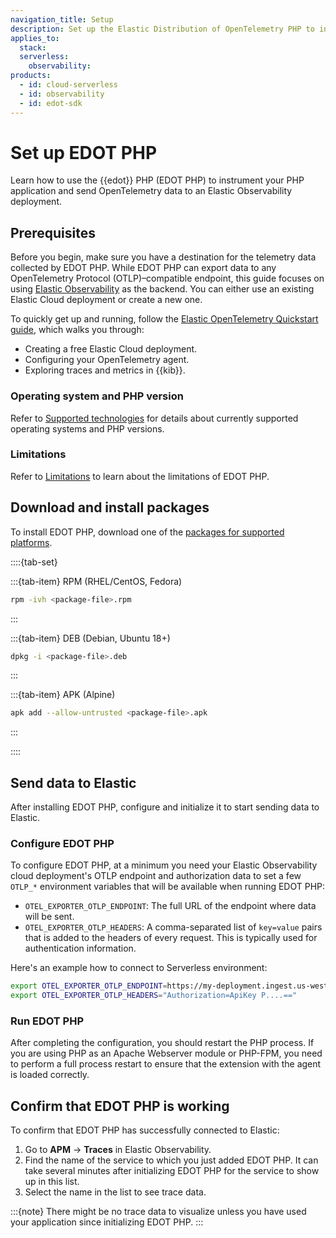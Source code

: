 ```yaml
---
navigation_title: Setup
description: Set up the Elastic Distribution of OpenTelemetry PHP to instrument your PHP application.
applies_to:
  stack:
  serverless:
    observability:
products:
  - id: cloud-serverless
  - id: observability
  - id: edot-sdk
---
```


# Set up EDOT PHP

Learn how to use the {{edot}} PHP (EDOT PHP) to instrument your PHP application and send OpenTelemetry data to an Elastic Observability deployment.

## Prerequisites

Before you begin, make sure you have a destination for the telemetry data collected by EDOT PHP. While EDOT PHP can export data to any OpenTelemetry Protocol (OTLP)–compatible endpoint, this guide focuses on using [Elastic Observability](https://www.elastic.co/observability) as the backend. You can either use an existing Elastic Cloud deployment or create a new one.

To quickly get up and running, follow the [Elastic OpenTelemetry Quickstart guide](/reference/quickstart/index.md), which walks you through:

- Creating a free Elastic Cloud deployment.
- Configuring your OpenTelemetry agent.
- Exploring traces and metrics in {{kib}}.

### Operating system and PHP version

Refer to [Supported technologies](/reference/edot-sdks/php/supported-technologies.md) for details about currently supported operating systems and PHP versions.

### Limitations

Refer to [Limitations](/reference/edot-sdks/php/setup/limitations.md) to learn about the limitations of EDOT PHP.

## Download and install packages

To install EDOT PHP, download one of the [packages for supported platforms](https://github.com/elastic/elastic-otel-php/releases/latest).

::::{tab-set}

:::{tab-item} RPM (RHEL/CentOS, Fedora)
```bash
rpm -ivh <package-file>.rpm
```
:::

:::{tab-item} DEB (Debian, Ubuntu 18+)
```bash
dpkg -i <package-file>.deb
```
:::

:::{tab-item} APK (Alpine)
```bash
apk add --allow-untrusted <package-file>.apk
```
:::

::::

## Send data to Elastic

After installing EDOT PHP, configure and initialize it to start sending data to Elastic.

### Configure EDOT PHP

To configure EDOT PHP, at a minimum you need your Elastic Observability cloud deployment's OTLP endpoint and authorization data to set a few `OTLP_*` environment variables that will be available when running EDOT PHP:

* `OTEL_EXPORTER_OTLP_ENDPOINT`: The full URL of the endpoint where data will be sent.
* `OTEL_EXPORTER_OTLP_HEADERS`: A comma-separated list of `key=value` pairs that is added to the headers of every request. This is typically used for authentication information.

Here's an example how to connect to Serverless environment:

```sh
export OTEL_EXPORTER_OTLP_ENDPOINT=https://my-deployment.ingest.us-west-2.aws.elastic.cloud:443/
export OTEL_EXPORTER_OTLP_HEADERS="Authorization=ApiKey P....=="
```

### Run EDOT PHP

After completing the configuration, you should restart the PHP process. If you are using PHP as an Apache Webserver module or PHP-FPM, you need to perform a full process restart to ensure that the extension with the agent is loaded correctly.

## Confirm that EDOT PHP is working

To confirm that EDOT PHP has successfully connected to Elastic:

1. Go to **APM** → **Traces** in Elastic Observability.
2. Find the name of the service to which you just added EDOT PHP. It can take several minutes after initializing EDOT PHP for the service to show up in this list.
3. Select the name in the list to see trace data.

:::{note}
There might be no trace data to visualize unless you have used your application since initializing EDOT PHP.
:::
